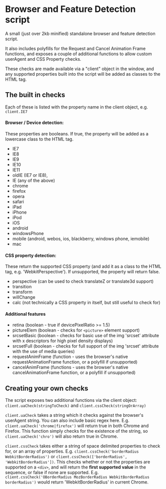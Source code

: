 # Browser and Feature Detection script

A small (just over 2kb minified) standalone browser and feature detection script.

It also includes polyfills for the Request and Cancel Animation Frame functions, and exposes a couple of additional functions to allow custom userAgent and CSS Property checks.

These checks are made available via a "client" object in the window, and any supported properties built into the script will be added as classes to the HTML tag.

## The built in checks

Each of these is listed with the property name in the client object, e.g. `client.IE7`

#### Browser / Device detection:
These properties are booleans. If true, the property will be added as a lowercase class to the HTML tag.
- IE7
- IE8
- IE9
- IE10
- IE11
- oldIE (IE7 or IE8),
- IE (any of the above)
- chrome
- firefox
- opera
- safari
- iPad
- iPhone
- iPod
- iOS
- android
- windowsPhone
- mobile (android, webos, ios, blackberry, windows phone, iemobile)
- mac

#### CSS property detection:
These return the supported CSS property (and add it as a class to the HTML tag, e.g. 'WebkitPerspective'). If unsupported, the property will return false.
- perspective (can be used to check translateZ or translate3d support)
- transition
- transform
- willChange
- calc (not technically a CSS property in itself, but still useful to check for)

#### Additional features
- retina (boolean - true if devicePixelRatio >= 1.5)
- pictureElem (boolean - checks for `<picture>` element support)
- srcsetBasic (boolean - checks for basic use of the img 'srcset' attribute with x descriptors for high pixel density displays)
- srcsetFull (boolean - checks for full support of the img 'srcset' attribute with the use of media queries)
- requestAnimFrame (function - uses the browser's native requestAnimationFrame function, or a polyfill if unsupported)
- cancelAnimFrame (functions - uses the browser's native cancelAnimationFrame function, or a polyfill if unsupported)

## Creating your own checks

The script exposes two additional functions via the client object: `client.uaCheck(stringToCheck)` and `client.cssCheck(stringOrArray)`

`client.uaCheck` takes a string which it checks against the browser's userAgent string. You can also include basic regex here. E.g. `client.uaCheck('chrome|firefox')` will return true in both Chrome and Firefox. This function simply checks for the existence of the string, so `client.uaCheck('chro')` will also return true in Chrome.

`client.cssCheck` takes either a string of space delimited properties to check for, or an array of properties. E.g. `client.cssCheck('borderRadius WebkitBorderRadius')` or `client.cssCheck(['borderRadius', 'WebkitBorderRadius'])`. This checks whether or not the properties are supported on a `<div>`, and will return the **first supported value** in the sequence, or false if none are supported. E.g. `client.cssCheck('OBorderRadius MozBorderRadius WebkitBorderRadius borderRadius')` would return 'WebkitBorderRadius' in current Chrome.